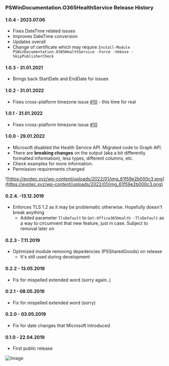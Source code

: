 ﻿### PSWinDocumentation.O365HealthService Release History

#### 1.0.4 - 2023.07.06
- Fixes DateTime related issues
- Improves DateTime conversion
- Updates overall
- Change of certificate which may require `Install-Module PSWinDocumentation.O365HealthService -Force -Vebose -SkipPublisherCheck`

#### 1.0.3 - 31.01.2021
  - Brings back StartDate and EndDate for issues

#### 1.0.2 - 31.01.2022
  - Fixes cross-platform timezone issue [#10](https://github.com/EvotecIT/PSWinDocumentation.O365HealthService/issues/10) - this time for real

#### 1.0.1 - 31.01.2022
  - Fixes cross-platform timezone issue [#10](https://github.com/EvotecIT/PSWinDocumentation.O365HealthService/issues/10)

#### 1.0.0 - 29.01.2022
  - Microsoft disabled the Health Service API. Migrated code to Graph API.
  - There are **breaking changes** on the output (aka a bit differently formatted information), less types, different columns, etc.
  - Check examples for more information.
  - Permission requirements changed

![https://evotec.xyz/wp-content/uploads/2022/01/img_61f59e2b000c3.png](https://evotec.xyz/wp-content/uploads/2022/01/img_61f59e2b000c3.png)

#### 0.2.4. -13.12.2019
  - Enforces TLS 1.2 as it may be problematic otherwise. Hopefully doesn't break anything
    - Added parameter `TlsDefault` to `Get-Office365Health -TlsDefault` as a way to circumvent that new feature, just in case. Subject to removal later on
#### 0.2.3 - 7.11.2019
  - Optimized module removing depedencies (PSSharedGoods) on release
    - It's still used during development
#### 0.2.2 - 13.05.2019
  - Fix for mispelled extended word (sorry again..)
#### 0.2.1 - 08.05.2019
  - Fix for mispelled extended word (sorry)
#### 0.2.0 - 03.05.2019
  - Fix for date changes that Microsoft introduced
#### 0.1.0 - 22.04.2019
  - First public release

![Image](https://evotec.xyz/wp-content/uploads/2019/05/img_5cd34ae647da9.png)